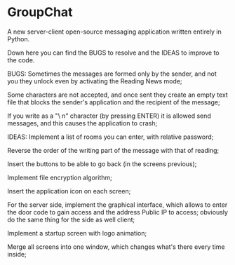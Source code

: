 # GroupChat
A new server-client open-source messaging application written entirely in Python.

Down here you can find the BUGS to resolve and the IDEAS to improve to the code.

BUGS:
Sometimes the messages are formed only by the sender, and not you
they unlock even by activating the Reading News mode;

Some characters are not accepted, and once sent they create
an empty text file that blocks the sender's application
and the recipient of the message;

If you write as a "\ n" character (by pressing ENTER) it is allowed
send messages, and this causes the application to crash;


IDEAS:
Implement a list of rooms you can enter, with
relative password;

Reverse the order of the writing part of the message with
that of reading;

Insert the buttons to be able to go back (in the screens
previous);

Implement file encryption algorithm;

Insert the application icon on each screen;

For the server side, implement the graphical interface, which allows
to enter the door code to gain access and the address
Public IP to access; obviously do the same thing for the side as well
client;

Implement a startup screen with logo animation;

Merge all screens into one window, which changes what's there every time
inside;